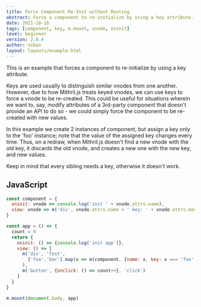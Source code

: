 ```yaml
---
title: Force Component Re-Init without Routing
abstract: Force a component to re-initialize by using a key attribute.
date: 2021-10-16
tags: [component, key, m.mount, vnode, oninit]
level: beginner
version: 2.0.4
author: osban
layout: layouts/example.html
---
```


This is an example that forces a component to re-initialize by using a key attribute.

Keys are used usually to distinguish similar vnodes from one another.
However, due to how Mithril.js treats keyed vnodes, we can use keys to force a vnode to be re-created.
This could be useful for situations wherein we want to, say, modify attributes of a 3rd-party component that doesn't provide an API to do so - we could simply force the component to be re-created with new values.

In this example we create 2 instances of component, but assign a key only to the 'foo' instance; note that the value of the assigned key changes every time.
Thus, on a redraw, when Mithril.js doesn't find a new vnode with the old key, it discards the old vnode, and creates a new one with the new key, and new values.

Keep in mind that every sibling needs a key, otherwise it doesn't work.

## JavaScript

~~~js
const component = {
  oninit: vnode => console.log('init ' + vnode.attrs.name),
  view: vnode => m('div', vnode.attrs.name + ' key: ' + vnode.attrs.key)
}

const app = () => {
  count = 0
  return {
    oninit: () => {console.log('init app')},
    view: () => [
      m('div', 'Test',
        ['foo','bar'].map(x => m(component, {name: x, key: x === 'foo' && count}))
      ),
      m('button', {onclick: () => count++}, 'click')
    ]
  }
}

m.mount(document.body, app)
~~~
